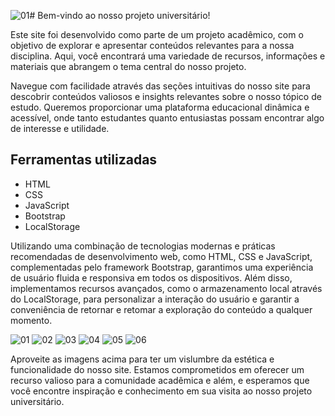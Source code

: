 ![01](https://github.com/MrHoneys/AutoZone-Cars/assets/143344101/bd375927-1103-4014-8007-54e9a7c22ef4)# Bem-vindo ao nosso projeto universitário!

Este site foi desenvolvido como parte de um projeto acadêmico, com o objetivo de explorar e apresentar conteúdos relevantes para a nossa disciplina. Aqui, você encontrará uma variedade de recursos, informações e materiais que abrangem o tema central do nosso projeto.

Navegue com facilidade através das seções intuitivas do nosso site para descobrir conteúdos valiosos e insights relevantes sobre o nosso tópico de estudo. Queremos proporcionar uma plataforma educacional dinâmica e acessível, onde tanto estudantes quanto entusiastas possam encontrar algo de interesse e utilidade.

## Ferramentas utilizadas 

- HTML
- CSS
- JavaScript
- Bootstrap
- LocalStorage

Utilizando uma combinação de tecnologias modernas e práticas recomendadas de desenvolvimento web, como HTML, CSS e JavaScript, complementadas pelo framework Bootstrap, garantimos uma experiência de usuário fluida e responsiva em todos os dispositivos. Além disso, implementamos recursos avançados, como o armazenamento local através do LocalStorage, para personalizar a interação do usuário e garantir a conveniência de retornar e retomar a exploração do conteúdo a qualquer momento.

![01](https://github.com/MrHoneys/AutoZone-Cars/assets/143344101/7af3d428-a07d-4254-91d7-aaae2837f622)
![02](https://github.com/MrHoneys/AutoZone-Cars/assets/143344101/24bffbef-6d4c-43f5-8f2d-fa65040b7092)
![03](https://github.com/MrHoneys/AutoZone-Cars/assets/143344101/3f17e620-f846-4f35-8a88-23f26df18d26)
![04](https://github.com/MrHoneys/AutoZone-Cars/assets/143344101/2f85e7e8-b309-4672-b9a7-9ea566c54b5b)
![05](https://github.com/MrHoneys/AutoZone-Cars/assets/143344101/2ec66172-940e-4d51-b55d-38d295a7d3a4)
![06](https://github.com/MrHoneys/AutoZone-Cars/assets/143344101/8f75fd17-55a8-4ec6-b997-a05c61696f59)


Aproveite as imagens acima para ter um vislumbre da estética e funcionalidade do nosso site. Estamos comprometidos em oferecer um recurso valioso para a comunidade acadêmica e além, e esperamos que você encontre inspiração e conhecimento em sua visita ao nosso projeto universitário.
